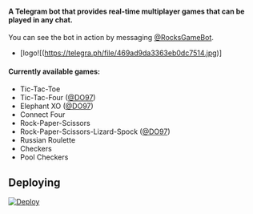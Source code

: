 #### A Telegram bot that provides real-time multiplayer games that can be played in any chat.

You can see the bot in action by messaging [@RocksGameBot](https://telegram.me/RocksGameBot).
- [logo![(https://telegra.ph/file/469ad9da3363eb0dc7514.jpg)]
#### Currently available games:

- Tic-Tac-Toe
- Tic-Tac-Four ([@DO97](https://github.com/DO97))
- Elephant XO ([@DO97](https://github.com/DO97))
- Connect Four
- Rock-Paper-Scissors
- Rock-Paper-Scissors-Lizard-Spock ([@DO97](https://github.com/DO97))
- Russian Roulette
- Checkers
- Pool Checkers

## Deploying

[![Deploy](https://www.herokucdn.com/deploy/button.svg)](https://heroku.com/deploy?template=https://github.com/AzeMusic/Roxlsskak)

